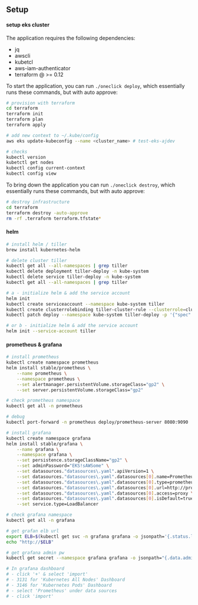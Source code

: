 ## Setup

#### setup eks cluster

The application requires the following dependencies:

  - jq
  - awscli
  - kubetcl
  - aws-iam-authenticator
  - terraform @ >= 0.12

To start the application, you can run `./oneclick deploy`, which essentially runs these commands, but with auto approve:
```sh
# provision with terraform
cd terraform
terraform init
terraform plan
terraform apply

# add new context to ~/.kube/config
aws eks update-kubeconfig --name <cluster_name> # test-eks-ajdev

# checks
kubectl version
kubetctl get nodes
kubectl config current-context
kubectl config view
```

To bring down the application you can run `./oneclick destroy`, which essentially runs these commands, but with auto approve:
```sh
# destroy infrastructure
cd terraform
terraform destroy -auto-approve
rm -rf .terraform terraform.tfstate*
```

#### helm

```sh
# install helm / tiller
brew install kubernetes-helm

# delete cluster tiller
kubectl get all --all-namespaces | grep tiller
kubectl delete deployment tiller-deploy -n kube-system
kubectl delete service tiller-deploy -n kube-system
kubectl get all --all-namespaces | grep tiller

# a - initialize helm & add the service account
helm init 
kubectl create serviceaccount --namespace kube-system tiller
kubectl create clusterrolebinding tiller-cluster-rule --clusterrole=cluster-admin --serviceaccount=kube-system:tiller
kubectl patch deploy --namespace kube-system tiller-deploy -p '{"spec":{"template":{"spec":{"serviceAccount":"tiller"}}}}'

# or b - initialize helm & add the service account
helm init --service-account tiller
```

#### prometheus & grafana

```sh
# install prometheus
kubectl create namespace prometheus
helm install stable/prometheus \
    --name prometheus \
    --namespace prometheus \
    --set alertmanager.persistentVolume.storageClass="gp2" \
    --set server.persistentVolume.storageClass="gp2"

# check prometheus namespace
kubectl get all -n prometheus

# debug
kubectl port-forward -n prometheus deploy/prometheus-server 8080:9090

# install grafana
kubectl create namespace grafana
helm install stable/grafana \
    --name grafana \
    --namespace grafana \
    --set persistence.storageClassName="gp2" \
    --set adminPassword="EKS!sAWSome" \
    --set datasources."datasources\.yaml".apiVersion=1 \
    --set datasources."datasources\.yaml".datasources[0].name=Prometheus \
    --set datasources."datasources\.yaml".datasources[0].type=prometheus \
    --set datasources."datasources\.yaml".datasources[0].url=http://prometheus-server.prometheus.svc.cluster.local \
    --set datasources."datasources\.yaml".datasources[0].access=proxy \
    --set datasources."datasources\.yaml".datasources[0].isDefault=true \
    --set service.type=LoadBalancer

# check grafana namespace
kubectl get all -n grafana

# get grafan elb url
export ELB=$(kubectl get svc -n grafana grafana -o jsonpath='{.status.loadBalancer.ingress[0].hostname}')
echo "http://$ELB"

# get grafana admin pw
kubectl get secret --namespace grafana grafana -o jsonpath="{.data.admin-password}" | base64 --decode ; echo

# In grafana dashboard
# - click '+' & select 'import' 
# - 3131 for 'Kubernetes All Nodes' Dashboard
# - 3146 for 'Kubernetes Pods' Dashboard
# - select 'Prometheus' under data sources
# - click 'import'
```